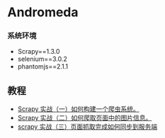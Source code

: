 Andromeda
=========


### 系统环境
* Scrapy==1.3.0
* selenium==3.0.2
* phantomjs==2.1.1


## 教程
* [Scrapy 实战（一）如何构建一个爬虫系统。](http://jiaxin.im/blog/scrapy-jiao-cheng-yi-ru-he-gou/)
* [Scrapy 实战（二）如何爬取页面中的图片信息。](http://jiaxin.im/blog/scrapy-shi-zhan-er-pa-qu-ye-mi/)
* [scrapy 实战（三）页面抓取完成如何同步到服务端 ](http://jiaxin.im/blog/scrapy-shi-zhan-san-ye-mian-zh/)

